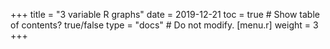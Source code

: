 +++
title = "3 variable R graphs"
date = 2019-12-21
toc = true  # Show table of contents? true/false
type = "docs"  # Do not modify.
[menu.r]
    weight = 3
+++
